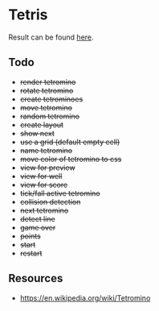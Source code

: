 # Tetris

Result can be found [here](https://stoic-saha-73d2b3.netlify.com/).

## Todo

- ~~render tetromino~~
- ~~rotate tetromino~~
- ~~create tetrominoes~~
- ~~move tetromino~~
- ~~random tetromino~~
- ~~create layout~~
- ~~show next~~
- ~~use a grid (default empty cell)~~
- ~~name tetromino~~
- ~~move color of tetromino to css~~
- ~~view for preview~~
- ~~view for well~~
- ~~view for score~~
- ~~tick/fall active tetromino~~
- ~~collision detection~~
- ~~next tetromino~~
- ~~detect line~~
- ~~game over~~
- ~~points~~
- ~~start~~
- ~~restart~~


## Resources

- https://en.wikipedia.org/wiki/Tetromino
